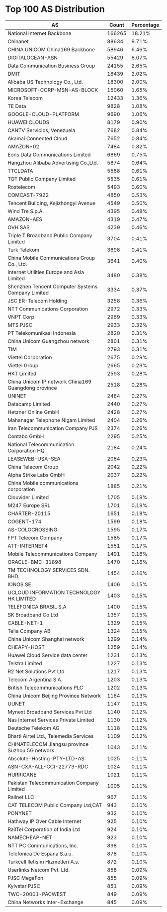 # Top 100 AS Distribution
| AS | Count | Percentage |
|----|----|----|
| National Internet Backbone | 166265 | 18.21% |
| Chinanet | 88634 | 9.71% |
| CHINA UNICOM China169 Backbone | 58946 | 6.46% |
| DIGITALOCEAN-ASN | 55429 | 6.07% |
| Data Communication Business Group | 24155 | 2.65% |
| DMIT | 18439 | 2.02% |
| Alibaba US Technology Co., Ltd. | 18300 | 2.00% |
| MICROSOFT-CORP-MSN-AS-BLOCK | 15060 | 1.65% |
| Korea Telecom | 12433 | 1.36% |
| TE Data | 9828 | 1.08% |
| GOOGLE-CLOUD-PLATFORM | 9690 | 1.06% |
| HUAWEI CLOUDS | 8179 | 0.90% |
| CANTV Servicios, Venezuela | 7682 | 0.84% |
| Akamai Connected Cloud | 7652 | 0.84% |
| AMAZON-02 | 7484 | 0.82% |
| Eons Data Communications Limited | 6869 | 0.75% |
| Hangzhou Alibaba Advertising Co.,Ltd. | 5874 | 0.64% |
| TTCLDATA | 5568 | 0.61% |
| TOT Public Company Limited | 5535 | 0.61% |
| Rostelecom | 5493 | 0.60% |
| COMCAST-7922 | 4850 | 0.53% |
| Tencent Building, Kejizhongyi Avenue | 4549 | 0.50% |
| Wind Tre S.p.A. | 4395 | 0.48% |
| AMAZON-AES | 4319 | 0.47% |
| OVH SAS | 4239 | 0.46% |
| Triple T Broadband Public Company Limited | 3704 | 0.41% |
| Turk Telekom | 3698 | 0.41% |
| China Mobile Communications Group Co., Ltd. | 3641 | 0.40% |
| Internet Utilities Europe and Asia Limited | 3480 | 0.38% |
| Shenzhen Tencent Computer Systems Company Limited | 3334 | 0.37% |
| JSC ER-Telecom Holding | 3258 | 0.36% |
| NTT Communications Corporation | 2972 | 0.33% |
| VNPT Corp | 2969 | 0.33% |
| MTS PJSC | 2933 | 0.32% |
| PT Telekomunikasi Indonesia | 2820 | 0.31% |
| China Unicom Guangzhou network | 2801 | 0.31% |
| TIM | 2793 | 0.31% |
| Viettel Corporation | 2675 | 0.29% |
| Viettel Group | 2665 | 0.29% |
| HKT Limited | 2593 | 0.28% |
| China Unicom IP network China169 Guangdong province | 2518 | 0.28% |
| UNINET | 2484 | 0.27% |
| Datacamp Limited | 2440 | 0.27% |
| Hetzner Online GmbH | 2428 | 0.27% |
| Mahanagar Telephone Nigam Limited | 2404 | 0.26% |
| Iran Telecommunication Company PJS | 2374 | 0.26% |
| Contabo GmbH | 2295 | 0.25% |
| National Telecommunication Corporation HQ | 2184 | 0.24% |
| LEASEWEB-USA-SEA | 2064 | 0.23% |
| China Telecom Group | 2042 | 0.22% |
| Alpha Strike Labs GmbH | 2037 | 0.22% |
| China Mobile communications corporation | 1885 | 0.21% |
| Clouvider Limited | 1705 | 0.19% |
| M247 Europe SRL | 1701 | 0.19% |
| CHARTER-20115 | 1651 | 0.18% |
| COGENT-174 | 1599 | 0.18% |
| AS-COLOCROSSING | 1595 | 0.17% |
| FPT Telecom Company | 1585 | 0.17% |
| ATT-INTERNET4 | 1551 | 0.17% |
| Mobile Telecommunications Company | 1491 | 0.16% |
| ORACLE-BMC-31898 | 1470 | 0.16% |
| TM TECHNOLOGY SERVICES SDN. BHD. | 1454 | 0.16% |
| IONOS SE | 1406 | 0.15% |
| UCLOUD INFORMATION TECHNOLOGY HK LIMITED | 1403 | 0.15% |
| TELEFONICA BRASIL S.A | 1400 | 0.15% |
| SK Broadband Co Ltd | 1357 | 0.15% |
| CABLE-NET-1 | 1329 | 0.15% |
| Telia Company AB | 1324 | 0.15% |
| China Unicom Shanghai network | 1299 | 0.14% |
| CHEAPY-HOST | 1259 | 0.14% |
| Huawei Cloud Service data center | 1231 | 0.13% |
| Telstra Limited | 1227 | 0.13% |
| R2 Net Solutions Pvt Ltd | 1217 | 0.13% |
| Telecom Argentina S.A. | 1203 | 0.13% |
| British Telecommunications PLC | 1202 | 0.13% |
| China Unicom Beijing Province Network | 1164 | 0.13% |
| UUNET | 1147 | 0.13% |
| Mynext Broadband Services Pvt Ltd | 1140 | 0.12% |
| Nas Internet Services Private Limited | 1130 | 0.12% |
| Deutsche Telekom AG | 1118 | 0.12% |
| Bharti Airtel Ltd., Telemedia Services | 1109 | 0.12% |
| CHINATELECOM Jiangsu province Suzhou 5G network | 1043 | 0.11% |
| Absolute-Hosting-PTY-LTD-AS | 1025 | 0.11% |
| ASN-CXA-ALL-CCI-22773-RDC | 1024 | 0.11% |
| HURRICANE | 1021 | 0.11% |
| Pakistan Telecommunication Company Limited | 1005 | 0.11% |
| Railnet LLC | 967 | 0.11% |
| CAT TELECOM Public Company Ltd,CAT | 943 | 0.10% |
| PONYNET | 932 | 0.10% |
| Hathway IP Over Cable Internet | 925 | 0.10% |
| RailTel Corporation of India Ltd | 924 | 0.10% |
| NAMECHEAP-NET | 923 | 0.10% |
| NTT PC Communications, Inc. | 898 | 0.10% |
| Telefonica De Espana S.a.u. | 878 | 0.10% |
| Turkcell Iletisim Hizmetleri A.s. | 872 | 0.10% |
| Userlinks Netcom Pvt. Ltd. | 858 | 0.09% |
| PJSC MegaFon | 855 | 0.09% |
| Kyivstar PJSC | 851 | 0.09% |
| TWC-20001-PACWEST | 849 | 0.09% |
| China Networks Inter-Exchange | 845 | 0.09% |
